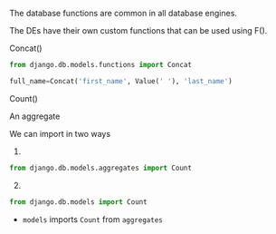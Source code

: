 The database functions are common in all database engines. 

The DEs have their own custom functions that can be used using F().



Concat()

```python
from django.db.models.functions import Concat

full_name=Concat('first_name', Value(' '), 'last_name')
```


Count()

An aggregate

We can import in two ways

1.
```python
from django.db.models.aggregates import Count
```

2. 
```python
from django.db.models import Count
```
- `models` imports `Count` from `aggregates`